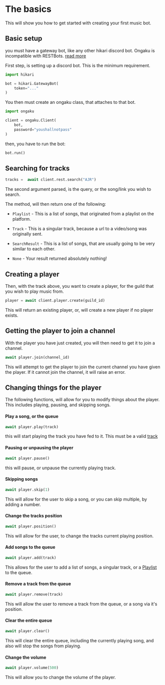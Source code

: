# The basics

This will show you how to get started with creating your first music bot.

## Basic setup

you must have a gateway bot, like any other hikari discord bot. 
Ongaku is incompatible with RESTBots. [read more](index.md#qs-and-as)

First step, is setting up a discord bot. This is the minimum requirement.
```python
import hikari

bot = hikari.GatewayBot(
    token="..."
)
```

You then must create an ongaku class, that attaches to that bot.

```python
import ongaku

client = ongaku.Client(
    bot,
    password="youshallnotpass"
)
```

then, you have to run the bot:

```python
bot.run()
```

## Searching for tracks

```py
tracks =  await client.rest.search("AJR")
```

The second argument parsed, is the query, or the song/link you wish to search.

The method, will then return one of the following:

 * `Playlist` - This is a list of songs, that originated from a playlist on the platform.

 * `Track` - This is a singular track, because a url to a video/song was originally sent.

 * `SearchResult` - This is a list of songs, that are usually going to be very similar to each other.

 * `None` - Your result returned absolutely nothing!


## Creating a player

Then, with the track above, you want to create a player, for the guild that you wish to play music from.

```py
player = await client.player.create(guild_id)
```

This will return an existing player, or, will create a new player if no player exists.

## Getting the player to join a channel

With the player you have just created, you will then need to get it to join a channel.

```python
await player.join(channel_id)
```

This will attempt to get the player to join the current channel you have given the player. If it cannot join the channel, it will raise an error.

## Changing things for the player

The following functions, will allow for you to modify things about the player. This includes playing, pausing, and skipping songs.

#### Play a song, or the queue
```py
await player.play(track)
```
this will start playing the track you have fed to it. This must be a valid [track](../api/abc/track.md#ongaku.abc.track.Track)

#### Pausing or unpausing the player
```py
await player.pause()
```
this will pause, or unpause the currently playing track.

#### Skipping songs
```py
await player.skip(1)
```
This will allow for the user to skip a song, or you can skip multiple, by adding a number.

#### Change the tracks position
```py
await player.position()
```
This will allow for the user, to change the tracks current playing position.

#### Add songs to the queue
```py
await player.add(track)
```
This allows for the user to add a list of songs, a singular track, or a [Playlist](../api/abc/track.md#ongaku.abc.track.Playlist) to the queue.

#### Remove a track from the queue
```py
await player.remove(track)
```
This will allow the user to remove a track from the queue, or a song via it's position.

#### Clear the entire queue
```py
await player.clear()
```
This will clear the entire queue, including the currently playing song, and also will stop the songs from playing.

#### Change the volume
```py
await player.volume(500)
```
This will allow you to change the volume of the player.
